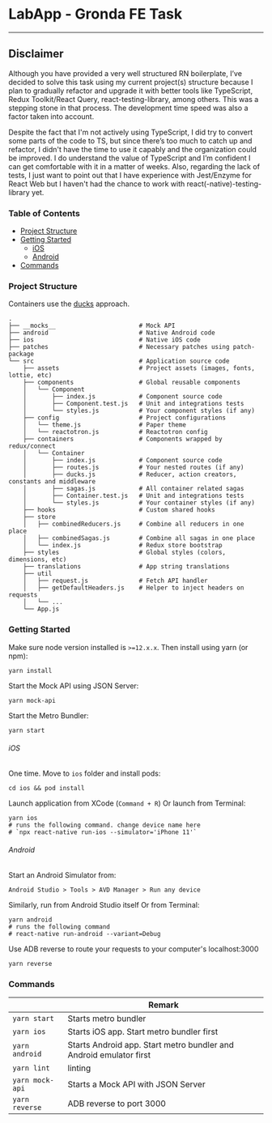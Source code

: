 
# LabApp - Gronda FE Task
___

## Disclaimer

Although you have provided a very well structured RN boilerplate, I’ve decided to solve this task using my current project(s) structure because I plan to gradually refactor and upgrade it with better tools like TypeScript, Redux Toolkit/React Query, react-testing-library, among others. This was a stepping stone in that process. The development time speed was also a factor taken into account.

Despite the fact that I'm not actively using TypeScript, I did try to convert some parts of the code to TS, but since there’s too much to catch up and refactor, I didn't have the time to use it capably and the organization could be improved. I do understand the value of TypeScript and I’m confident I can get comfortable with it in a matter of weeks. Also, regarding the lack of tests, I just want to point out that I have experience with Jest/Enzyme for React Web but I haven't had the chance to work with react(-native)-testing-library yet.

### Table of Contents

  - [Project Structure](#project-structure)
  - [Getting Started](#getting-started)
    - [iOS](#ios)
    - [Android](#android)
  - [Commands](#commands)

### Project Structure

Containers use the [ducks](https://github.com/erikras/ducks-modular-redux) approach.

```
.
├── __mocks__                       # Mock API
├── android                         # Native Android code
├── ios                             # Native iOS code
├── patches                         # Necessary patches using patch-package
└── src                             # Application source code
    ├── assets                      # Project assets (images, fonts, lottie, etc)
    ├── components                  # Global reusable components
    │   └── Component
    │       ├── index.js            # Component source code
    │       ├── Component.test.js   # Unit and integrations tests
    │       └── styles.js           # Your component styles (if any)
    ├── config                      # Project configurations
    │   └── theme.js                # Paper theme
    │   └── reactotron.js           # Reactotron config
    ├── containers                  # Components wrapped by redux/connect
    │   └── Container
    │       ├── index.js            # Component source code
    │       ├── routes.js           # Your nested routes (if any)
    │       ├── ducks.js            # Reducer, action creators, constants and middleware
    │       ├── sagas.js            # All container related sagas
    │       ├── Container.test.js   # Unit and integrations tests
    │       └── styles.js           # Your container styles (if any)
    ├── hooks                       # Custom shared hooks
    ├── store
    │   ├── combinedReducers.js     # Combine all reducers in one place
    │   ├── combinedSagas.js        # Combine all sagas in one place
    │   └── index.js                # Redux store bootstrap
    ├── styles                      # Global styles (colors, dimensions, etc)
    ├── translations                # App string translations
    ├── util
    │   ├── request.js              # Fetch API handler
    │   ├── getDefaultHeaders.js    # Helper to inject headers on requests
    │   └── ...
    └── App.js

```

### Getting Started

Make sure node version installed is `>=12.x.x`. Then install using yarn (or npm):
```
yarn install
```

Start the Mock API using JSON Server:
```
yarn mock-api
```

Start the Metro Bundler:
```
yarn start
```

###### iOS

One time. Move to `ios` folder and install pods:

```
cd ios && pod install
```

Launch application from XCode (`Command + R`) Or launch from Terminal:

```
yarn ios
# runs the following command. change device name here
# `npx react-native run-ios --simulator='iPhone 11'`
```

###### Android

Start an Android Simulator from:
```
Android Studio > Tools > AVD Manager > Run any device
```

Similarly, run from Android Studio itself Or from Terminal:
```
yarn android
# runs the following command
# react-native run-android --variant=Debug
```

Use ADB reverse to route your requests to your computer's localhost:3000
```
yarn reverse
```

### Commands

|  | Remark |
|---|---|
| `yarn start` | Starts metro bundler |
| `yarn ios` | Starts iOS app. Start metro bundler first |
| `yarn android` | Starts Android app. Start metro bundler and Android emulator first |
| `yarn lint` | linting |
| `yarn mock-api` | Starts a Mock API with JSON Server |
| `yarn reverse` | ADB reverse to port 3000 |
